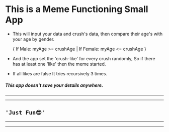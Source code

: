 # This is a Meme Functioning Small App

* This will input your data and crush's data, then compare their age's with your age by gender.

    { If Male: myAge >= crushAge | If Female: myAge <= crushAge }

* And the app set the 'crush-like' for every crush randomly, So if there has at least one 'like' then the meme started.

* If all likes are false It tries recursively 3 times.

##### This app doesn't save your details anywhere.

_______________________
_______________________
## `'Just Fun😎'`
_______________________
_______________________
